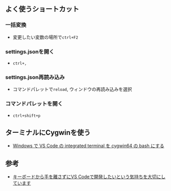 ## よく使うショートカット

### 一括変換
- 変更したい変数の場所で```ctrl+F2```

### settings.jsonを開く
- ```ctrl+,```

### settings.json再読み込み
- コマンドパレットで```reload```, ウィンドウの再読み込みを選択

### コマンドパレットを開く
- ```ctrl+shift+p```

## ターミナルにCygwinを使う
- [Windows で VS Code の integrated terminal を cygwin64 の bash にする](https://dynamicsoar.hatenablog.com/entry/2018/09/02/065456)


## 参考
- [キーボードから手を離さずにVS Codeで開発したいという気持ちを大切にしています](https://insider.10bace.com/2019/02/22/vs-code%E3%81%A8%E3%81%8B%E3%81%AE%E3%82%B7%E3%83%A7%E3%83%BC%E3%83%88%E3%82%AB%E3%83%83%E3%83%88%E3%81%AE%E3%81%AF%E3%81%AA%E3%81%97/)
